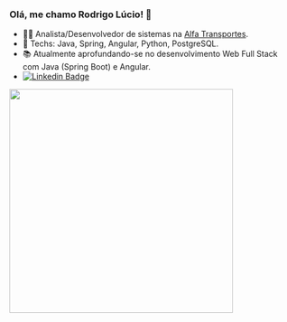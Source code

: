 ### Olá, me chamo Rodrigo Lúcio! 👋

- :man_technologist: Analista/Desenvolvedor de sistemas na <a href="https://www.alfatransportes.com.br/">Alfa Transportes</a>.    
- :rocket: Techs: Java, Spring, Angular, Python, PostgreSQL.
- :books: Atualmente aprofundando-se no desenvolvimento Web Full Stack com Java (Spring Boot) e Angular.
- [![Linkedin Badge](https://img.shields.io/badge/-LinkedIn-blue?style=flat-square&logo=Linkedin&logoColor=white&link=https://www.linkedin.com/in/rodrigo-lucio/)](https://www.linkedin.com/in/rodrigo-lucio/)
<img width="396px" align="left" src="https://github-readme-stats.vercel.app/api/top-langs/?username=rodrigo-lucio&theme=dark&layout=compact"/>
